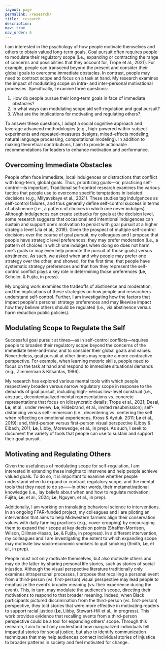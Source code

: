 ```yaml
---
layout: page
permalink: /research/
title:  research
description:
nav: true
nav_order: 6
---
```


I am interested in the psychology of how people motivate themselves and others to obtain valued long-term goals. Goal pursuit often requires people to modulate their regulatory scope (i.e., expanding or contracting the range of concerns and possibilities that they account for, Trope et al., 2021). For example, people can transcend beyond the present and consider their global goals to overcome immediate obstacles. In contrast, people may need to contract scope and focus on a task at hand. My research examines the impact of modulating scope on intra- and inter-personal motivational processes. Specifically, I examine three questions:

1.	How do people pursue their long-term goals in face of immediate obstacles?
2.	In what ways can modulating scope aid self-regulation and goal pursuit?
3.	What are the implications for motivating and regulating others?

To answer these questions, I adopt a social cognitive approach and leverage advanced methodologies (e.g., high-powered within-subject experiments and repeated-measures designs, mixed-effects modeling, natural language processing, computational modeling). In addition to making theoretical contributions, I aim to provide actionable recommendations for leaders to enhance motivation and performance.

## Overcoming Immediate Obstacles
People often face immediate, local indulgences or distractions that conflict with long-term, global goals. Thus, prioritizing goals—or, practicing self-control—is important. Traditional self-control research examines the various tactics that people use to overcome specific temptations in isolated decisions (e.g., Milyavskaya et al., 2021). These studies tag indulgences as self-control failures, and thus generally define self-control success in terms of abstinence (i.e., a pattern of choices in which one never indulges). Although indulgences can create setbacks for goals at the decision level, some research suggests that occasional and intentional indulgences can sustain and support one’s motivation to persist with goal pursuit at a higher strategic level (Jia et al., 2019). Given the prospect of multiple self-control decisions over the course of goal pursuit, my colleagues and I propose that people have strategic level preferences: they may prefer moderation (i.e., a pattern of choices in which one indulges when doing so does not harm one’s goals or may even help promote the pursuit of those goals) versus abstinence. As such, we asked when and why people may prefer one strategy over the other, and showed, for the first time, that people have systematic strategy preferences and that how they represent the self-control conflict plays a key role in determining those preferences (**Le**, Scholer, & Fujita, in press). 

My ongoing work examines the tradeoffs of abstinence and moderation, and the implications of these strategies on how people and researchers understand self-control. Further, I am investigating how the factors that impact people's personal strategy preferences and may likewise impact how they believe others should be regulated (i.e., via abstinence versus harm reduction public policies).

## Modulating Scope to Regulate the Self
Successful goal pursuit at times—as in self-control conflicts—requires people to broaden their regulatory scope beyond the concerns of the immediate here-and-now, and to consider their global goals and values. Nevertheless, goal pursuit at other times may require a more contractive perspective. For example, when learning motoric skills, people need to focus on the task at hand and respond to immediate situational demands (e.g., Zimmerman & Kitsantas, 1996). 

My research has explored various mental tools with which people respectively broaden versus narrow regulatory scope in response to the demands of goal pursuit, including high- versus low-level construal (i.e., abstract, decontextualized mental representations vs. concrete representations that focus on idiosyncratic details; Trope et al., 2021; Desai, **Le**, et al., under review; **Le**, Hildebrand, et al., invited resubmission); self-distancing versus self-immersion (i.e., decentering vs. centering the self when reflecting on emotional experiences, Kross & Ayduk, 2011; **Le** et al., 2019); and, third-person versus first-person visual perspective (Libby & Eibach, 2011; **Le**, Libby, Morewedge, et al., in prep). As such, I seek to document the variety of tools that people can use to sustain and support their goal pursuit.

## Motivating and Regulating Others
Given the usefulness of modulating scope for self-regulation, I am interested in extending these insights to intervene and help people achieve valued goals. To do so, it is important to examine whether people understand when to expand or contract regulatory scope, and the mental tools that they need to do so——in other words, their metamotivational knowledge (i.e., lay beliefs about when and how to regulate motivation; Fujita, **Le**, et al., 2024; **Le**, Nguyen, et al., in prep).

Additionally, I am working on translating behavioral science to interventions. In an ongoing FFAR-funded project, my colleagues and I are piloting an intervention that aims to help Midwestern farmers align their conservation values with daily farming practices (e.g., cover-cropping) by encouraging them to expand their scope at key decision points (Shaffer-Morrison, Wilson, Dillman-Hasso, **Le**, & Fujita, in progress). In a different intervention, my colleagues and I are investigating the extent to which expanding scope may motivate low socio-economic smokers to quit smoking (Smith, **Le**, et al., in prep).

People must not only motivate themselves, but also motivate others and may do the latter by sharing personal life stories, such as stories of social injustice. Although the visual perspective literature traditionally only examines intrapersonal processes, I propose that recalling a personal event from a third-person (vs. first-person) visual perspective may lead people to emphasize the event’s broader meaning (vs. their experience during the event). This, in turn, may modulate the audience’s scope, directing their motivations to respond to that broader meaning. Indeed, when Black participants pictured discrimination from the third-person (vs. first-person) perspective, they told stories that were more effective in motivating readers to support racial justice (**Le**, Libby, Stewart-Hill et al., in progress). This work provides evidence that recalling events from a third-person perspective could be a tool for expanding others’ scope. Through this research, I aim to not only understand how marginalized individuals tell impactful stories for social justice, but also to identify communication techniques that may help audiences connect individual stories of injustice to broader patterns in society and feel motivated for change. 
